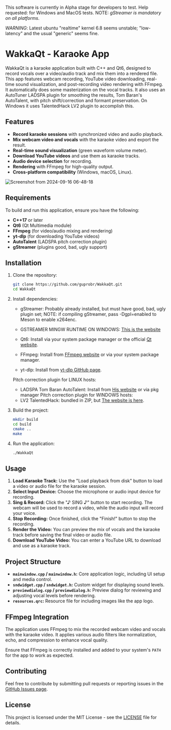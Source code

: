 This software is currently in Alpha stage for developers to test. 
Help requested: for Windows and MacOS tests. 
NOTE: *gStreamer is mandatory on all platforms*.

*WARNING*:  Latest ubuntu "realtime" kernel 6.8 seems unstable; "low-latency" and the usual "generic" seems fine.

# WakkaQt - Karaoke App

WakkaQt is a karaoke application built with C++ and Qt6, designed to record vocals over a video/audio track and mix them into a rendered file. This app features webcam recording, YouTube video downloading, real-time sound visualization, and post-recording video rendering with FFmpeg. It automatically does some masterization on the vocal tracks. It also uses an AutoTuner LADSPA plugin for smoothing the results, Tom Baran's AutoTalent, with pitch shift/correction and formant preservation. On Windows it uses TalentedHack LV2 plugin to accomplish this.

## Features

- **Record karaoke sessions** with synchronized video and audio playback.
- **Mix webcam video and vocals** with the karaoke video and export the result.
- **Real-time sound visualization** (green waveform volume meter).
- **Download YouTube videos** and use them as karaoke tracks.
- **Audio device selection** for recording.
- **Rendering** with FFmpeg for high-quality output.
- **Cross-platform compatibility** (Windows, macOS, Linux).

![Screenshot from 2024-09-16 06-48-18](https://github.com/user-attachments/assets/fe3c86a1-1ee9-4529-90b4-d97e50ca5bf7)

## Requirements

To build and run this application, ensure you have the following:

- **C++17** or later
- **Qt6** (Qt Multimedia module)
- **FFmpeg** (for video/audio mixing and rendering)
- **yt-dlp** (for downloading YouTube videos)
- **AutoTalent** (LADSPA pitch correction plugin)
- **gStreamer** (plugins good, bad, ugly support)

## Installation

1. Clone the repository:

    ```bash
    git clone https://github.com/guprobr/WakkaQt.git
    cd WakkaQt
    ```

2. Install dependencies:
   
    - gStreamer: Probably already installed, but must have good, bad, ugly plugin set; 
      NOTE: if compiling gStreamer, pass -Dgpl=enabled to Meson to enable x264enc.
    - GSTREAMER MINGW RUNTIME ON WINDOWS: [This is the website](https://gstreamer.freedesktop.org/download/#windows)

    - Qt6: Install via your system package manager or the official [Qt website](https://www.qt.io/).
    - FFmpeg: Install from [FFmpeg website](https://ffmpeg.org/) or via your system package manager.
    - yt-dlp: Install from [yt-dlp GitHub page](https://github.com/yt-dlp/yt-dlp).

    Pitch correction plugin for LINUX hosts:
    - LADSPA Tom Baran AutoTalent: Install from [His website](http://tombaran.info/autotalent.html) or via pkg manager
    Pitch correction plugin for WINDOWS hosts:
    - LV2 TalentedHack: bundled in ZIP, but [The website is here](https://github.com/jeremysalwen/TalentedHack).


3. Build the project:

    ```bash
    mkdir build
    cd build
    cmake ..
    make
    ```

4. Run the application:

    ```bash
    ./WakkaQt
    ```


## Usage

1. **Load Karaoke Track:** Use the "Load playback from disk" button to load a video or audio file for the karaoke session.
2. **Select Input Device:** Choose the microphone or audio input device for recording.
3. **Sing & Record:** Click the "♪ SING ♪" button to start recording. The webcam will be used to record a video, while the audio input will record your voice.
4. **Stop Recording:** Once finished, click the "Finish!" button to stop the recording.
5. **Render the Video:** You can preview the mix of vocals and the karaoke track before saving the final video or audio file.
6. **Download YouTube Video:** You can enter a YouTube URL to download and use as a karaoke track.

## Project Structure

- **`mainwindow.cpp` / `mainwindow.h`:** Core application logic, including UI setup and media control.
- **`sndwidget.cpp` / `sndwidget.h`:** Custom widget for displaying sound levels.
- **`previewdialog.cpp` / `previewdialog.h`:** Preview dialog for reviewing and adjusting vocal levels before rendering.
- **`resources.qrc`:** Resource file for including images like the app logo.

## FFmpeg Integration

The application uses FFmpeg to mix the recorded webcam video and vocals with the karaoke video. It applies various audio filters like normalization, echo, and compression to enhance vocal quality.

Ensure that FFmpeg is correctly installed and added to your system's `PATH` for the app to work as expected.

## Contributing

Feel free to contribute by submitting pull requests or reporting issues in the [GitHub Issues page](https://github.com/guprobr/WakkaQt/issues).

## License

This project is licensed under the MIT License - see the [LICENSE](LICENSE) file for details.

